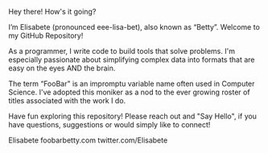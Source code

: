 Hey there! How's it going? 

I’m Elisabete (pronounced eee-lisa-bet), also known as “Betty”. Welcome to my GitHub Repository!

As a programmer, I write code to build tools that solve problems. I'm especially passionate about simplifying complex data into formats that are easy on the eyes AND the brain.

The term “FooBar" is an impromptu variable name often used in Computer Science. I've adopted this moniker as a nod to the ever growing roster of titles associated with the work I do.

Have fun exploring this repository! Please reach out and "Say Hello", if you have questions, suggestions or would simply like to connect!

Elisabete
foobarbetty.com
twitter.com/Elisabete
